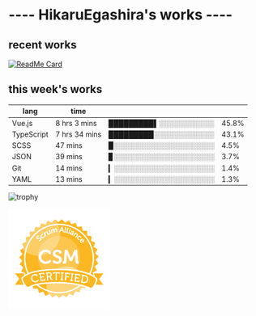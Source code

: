 # ---- HikaruEgashira's works ----

## recent works

[![ReadMe Card](https://github-readme-stats.vercel.app/api/pin/?username=twin-te&repo=twinte-front)](https://github.com/twin-te/twinte-front)

## this week's works

| lang        | time           |                       |        |
| ----------- | -------------- | --------------------- | ------ |
| Vue.js      | 8 hrs 3 mins   | █████████▌░░░░░░░░░░░ |  45.8% |
| TypeScript  | 7 hrs 34 mins  | █████████░░░░░░░░░░░░ |  43.1% |
| SCSS        | 47 mins        | ▉░░░░░░░░░░░░░░░░░░░░ |   4.5% |
| JSON        | 39 mins        | ▊░░░░░░░░░░░░░░░░░░░░ |   3.7% |
| Git         | 14 mins        | ▎░░░░░░░░░░░░░░░░░░░░ |   1.4% |
| YAML        | 13 mins        | ▎░░░░░░░░░░░░░░░░░░░░ |   1.3% |

![trophy](https://github-profile-trophy.vercel.app/?username=HikaruEgashira&theme=flat)

<img src="./image/seal-csm.png" alt="" data-canonical-src="./image/seal-csm.png" width="200" height="200" />
